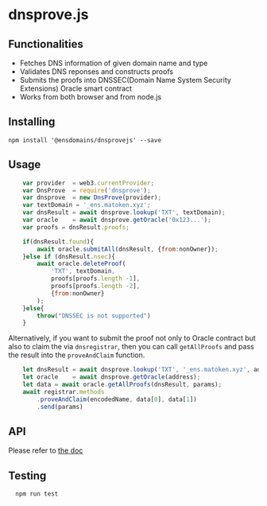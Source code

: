 # dnsprove.js 

## Functionalities

- Fetches DNS information of given domain name and type
- Validates DNS reponses and constructs proofs
- Submits the proofs into DNSSEC(Domain Name System Security Extensions) Oracle smart contract
- Works from both browser and from node.js

## Installing

```
npm install '@ensdomains/dnsprovejs' --save
```

## Usage

```js
    var provider  = web3.currentProvider;
    var DnsProve  = require('dnsprove');
    var dnsprove  = new DnsProve(provider);
    var textDomain = '_ens.matoken.xyz';
    var dnsResult = await dnsprove.lookup('TXT', textDomain);
    var oracle    = await dnsprove.getOracle('0x123...');
    var proofs = dnsResult.proofs;

    if(dnsResult.found){
        await oracle.submitAll(dnsResult, {from:nonOwner});
    }else if (dnsResult.nsec){
        await oracle.deleteProof(
            'TXT', textDomain,
            proofs[proofs.length -1],
            proofs[proofs.length -2],
            {from:nonOwner}
        );
    }else{
        throw("DNSSEC is not supported")
    }
```

Alternatively, if you want to submit the proof not only to Oracle contract but also to claim the via `dnsregistrar`, then you can call `getAllProofs` and pass the result into the `proveAndClaim` function.

```js
    let dnsResult = await dnsprove.lookup('TXT', '_ens.matoken.xyz', address);
    let oracle    = await dnsprove.getOracle(address);
    let data = await oracle.getAllProofs(dnsResult, params);
    await registrar.methods
        .proveAndClaim(encodedName, data[0], data[1])
        .send(params)
```
## API

Please refer to [the doc](https://dnsprovejs.readthedocs.io)

## Testing

```
  npm run test
```

